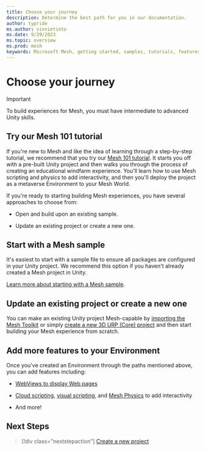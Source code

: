 ```yaml
---
title: Choose your journey
description: Determine the best path for you in our documentation.
author: typride
ms.author: vinnietieto
ms.date: 9/29/2023
ms.topic: overview
ms.prod: mesh
keywords: Microsoft Mesh, getting started, samples, tutorials, features
---
```


# Choose your journey

> [!IMPORTANT]
> <License info TBD>
> To build experiences for Mesh, you must have intermediate to advanced Unity skills.

## Try our Mesh 101 tutorial

If you're new to Mesh and like the idea of learning through a step-by-step tutorial, we recommend that you try our [Mesh 101 tutorial](mesh-101-tutorial/mesh-101-01-overview-and-setup.md). It starts you off with a pre-built Unity project and then walks you through the process of creating an educational windfarm experience. You'll learn how to use Mesh scripting and physics to add interactivity, and then you'll deploy the project as a metaverse Environment to your Mesh World.

If you're ready to starting building Mesh experiences, you have several approaches to choose from:

- Open and build upon an existing sample.

- Update an existing project or create a new one.

## Start with a Mesh sample

It's easiest to start with a sample file to ensure all packages are configured in your Unity project. We recommend this option if you haven't already created a Mesh project in Unity.

[Learn more about starting with a Mesh sample](samples/samples-overview.md).

## Update an existing project or create a new one

You can make an existing Unity project Mesh-capable by [importing the Mesh Toolkit](../build-your-basic-environment/import-the-mesh-toolkit.md) or simply [create a new 3D URP (Core) project](../build-your-basic-environment/create-a-new-project-or-update.md) and then start building your Mesh experience from scratch. 

## Add more features to your Environment

Once you've created an Environment through the paths mentioned above, you can add features including:

- [WebViews to display Web pages](../enhance-your-environment/webcontent.md)

- [Cloud scripting](../script-your-scene-logic/cloud-scripting-getting-started.md), [visual scripting](../script-your-scene-logic/visual-scripting.md), and [Mesh Physics](../enhance-your-environment/physics-interactions.md) to add interactivity

- And more!

## Next Steps

   > [!div class="nextstepaction"]
   > [Create a new project](../build-your-basic-environment/create-a-new-project.md)
